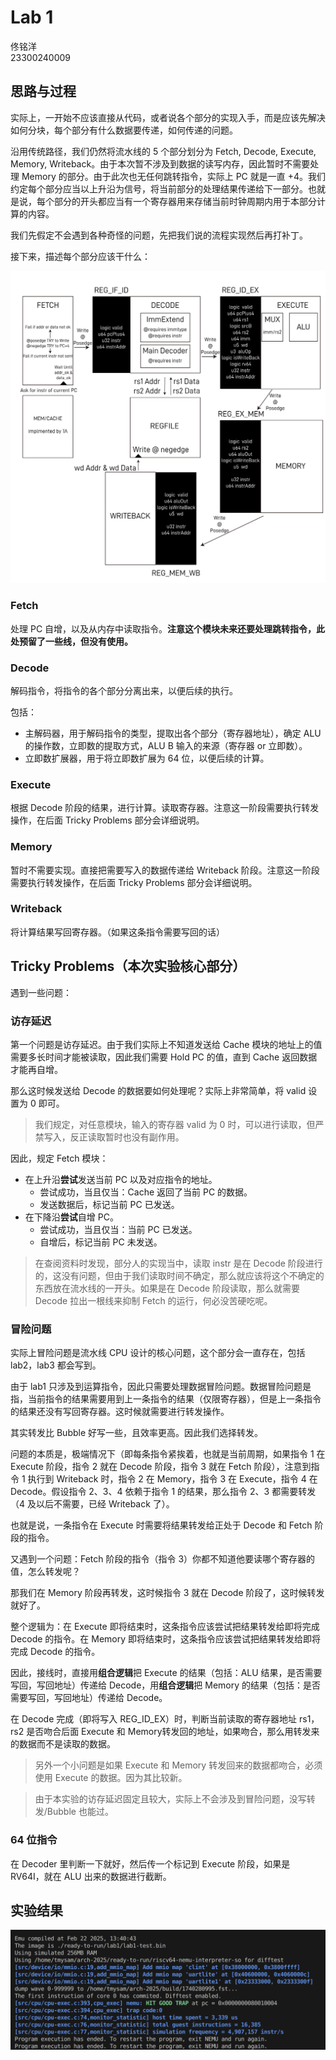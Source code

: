 # Lab 1

佟铭洋  
23300240009

## 思路与过程

实际上，一开始不应该直接从代码，或者说各个部分的实现入手，而是应该先解决如何分块，每个部分有什么数据要传递，如何传递的问题。

沿用传统路径，我们仍然将流水线的 5 个部分划分为 Fetch, Decode, Execute, Memory, Writeback。由于本次暂不涉及到数据的读写内存，因此暂时不需要处理 Memory 的部分。由于此次也无任何跳转指令，实际上 PC 就是一直 +4。我们约定每个部分应当以上升沿为信号，将当前部分的处理结果传递给下一部分。也就是说，每个部分的开头都应当有一个寄存器用来存储当前时钟周期内用于本部分计算的内容。

我们先假定不会遇到各种奇怪的问题，先把我们说的流程实现然后再打补丁。

接下来，描述每个部分应该干什么：

![](./lab1_fig1.svg)

### Fetch

处理 PC 自增，以及从内存中读取指令。**注意这个模块未来还要处理跳转指令，此处预留了一些线，但没有使用。**

### Decode

解码指令，将指令的各个部分分离出来，以便后续的执行。

包括：
- 主解码器，用于解码指令的类型，提取出各个部分（寄存器地址），确定 ALU 的操作数，立即数的提取方式，ALU B 输入的来源（寄存器 or 立即数）。
- 立即数扩展器，用于将立即数扩展为 64 位，以便后续的计算。

### Execute

根据 Decode 阶段的结果，进行计算。读取寄存器。注意这一阶段需要执行转发操作，在后面 Tricky Problems 部分会详细说明。

### Memory

暂时不需要实现。直接把需要写入的数据传递给 Writeback 阶段。注意这一阶段需要执行转发操作，在后面 Tricky Problems 部分会详细说明。

### Writeback

将计算结果写回寄存器。（如果这条指令需要写回的话）


## Tricky Problems（本次实验核心部分）

遇到一些问题：

### 访存延迟

第一个问题是访存延迟。由于我们实际上不知道发送给 Cache 模块的地址上的值需要多长时间才能被读取，因此我们需要 Hold PC 的值，直到 Cache 返回数据才能再自增。

那么这时候发送给 Decode 的数据要如何处理呢？实际上非常简单，将 valid 设置为 0 即可。

> 我们规定，对任意模块，输入的寄存器 valid 为 0 时，可以进行读取，但严禁写入，反正读取暂时也没有副作用。

因此，规定 Fetch 模块：

- 在上升沿**尝试**发送当前 PC 以及对应指令的地址。
  - 尝试成功，当且仅当：Cache 返回了当前 PC 的数据。
  - 发送数据后，标记当前 PC 已发送。
- 在下降沿**尝试**自增 PC。
  - 尝试成功，当且仅当：当前 PC 已发送。
  - 自增后，标记当前 PC 未发送。

> 在查阅资料时发现，部分人的实现当中，读取 instr 是在 Decode 阶段进行的，这没有问题，但由于我们读取时间不确定，那么就应该将这个不确定的东西放在流水线的一开头。如果是在 Decode 阶段读取，那么就需要 Decode 拉出一根线来抑制 Fetch 的运行，何必没苦硬吃呢。

### 冒险问题

实际上冒险问题是流水线 CPU 设计的核心问题，这个部分会一直存在，包括 lab2，lab3 都会写到。

由于 lab1 只涉及到运算指令，因此只需要处理数据冒险问题。数据冒险问题是指，当前指令的结果需要用到上一条指令的结果（仅限寄存器），但是上一条指令的结果还没有写回寄存器。这时候就需要进行转发操作。

其实转发比 Bubble 好写一些，且效率更高。因此我们选择转发。

问题的本质是，极端情况下（即每条指令紧挨着，也就是当前周期，如果指令 1 在 Execute 阶段，指令 2 就在 Decode 阶段，指令 3 就在 Fetch 阶段），注意到指令 1 执行到 Writeback 时，指令 2 在 Memory，指令 3 在 Execute，指令 4 在 Decode。假设指令 2、3、4 依赖于指令 1 的结果，那么指令 2、3 都需要转发（4 及以后不需要，已经 Writeback 了）。

也就是说，一条指令在 Execute 时需要将结果转发给正处于 Decode 和 Fetch 阶段的指令。

又遇到一个问题：Fetch 阶段的指令（指令 3）你都不知道他要读哪个寄存器的值，怎么转发呢？

那我们在 Memory 阶段再转发，这时候指令 3 就在 Decode 阶段了，这时候转发就好了。

整个逻辑为：在 Execute 即将结束时，这条指令应该尝试把结果转发给即将完成 Decode 的指令。在 Memory 即将结束时，这条指令应该尝试把结果转发给即将完成 Decode 的指令。

因此，接线时，直接用**组合逻辑**把 Execute 的结果（包括：ALU 结果，是否需要写回，写回地址）传递给 Decode，用**组合逻辑**把 Memory 的结果（包括：是否需要写回，写回地址）传递给 Decode。

在 Decode 完成（即将写入 REG_ID_EX）时，判断当前读取的寄存器地址 rs1，rs2 是否吻合后面 Execute 和 Memory转发回的地址，如果吻合，那么用转发来的数据而不是读取的数据。

> 另外一个小问题是如果 Execute 和 Memory 转发回来的数据都吻合，必须使用 Execute 的数据。因为其比较新。

> 由于本实验的访存延迟固定且较大，实际上不会涉及到冒险问题，没写转发/Bubble 也能过。

### 64 位指令

在 Decoder 里判断一下就好，然后传一个标记到 Execute 阶段，如果是 RV64I，就在 ALU 出来的数据进行截断。

## 实验结果

![](./lab1_fig2.png)
